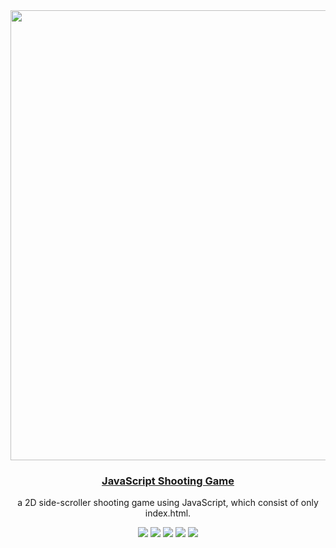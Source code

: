 <div align="center">
  <img width="720" src="https://user-images.githubusercontent.com/29950288/190875922-0413dcaa-929f-404b-998c-13026f449b09.png">

  <a href="https://hibi221b.github.io/javascript-shooting-game"><h3>JavaScript Shooting Game</h3></a>
  <p>a 2D side-scroller shooting game using JavaScript, which consist of only index.html.</p>

  <a href="https://github.com/hibi221b/javascript-shooting-game/blob/main/LICENSE"><img src="https://img.shields.io/badge/license-MIT-informational"></a>
  <a href="https://www.w3.org/TR/gamepad/#remapping"><img src="https://img.shields.io/badge/standard%20controller-supported-brightgreen"></a>
  <img src="https://img.shields.io/badge/type-browser%20game-orange">
  <img src="https://img.shields.io/badge/design-responsive-ff69b4">
  <a href="https://hibi221b.github.io/javascript-shooting-game"><img src="https://img.shields.io/badge/site-github%20pages-yellow"></a>
</div>
